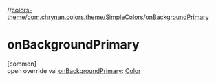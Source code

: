 //[colors-theme](../../../index.md)/[com.chrynan.colors.theme](../index.md)/[SimpleColors](index.md)/[onBackgroundPrimary](on-background-primary.md)

# onBackgroundPrimary

[common]\
open override val [onBackgroundPrimary](on-background-primary.md): [Color](../../../../colors-core/colors-core/com.chrynan.colors/-color/index.md)
